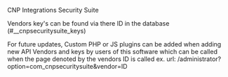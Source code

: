 CNP Integrations Security Suite

Vendors key's can be found via there ID in the database (#__cnpsecuritysuite_keys)

For future updates, Custom PHP or JS plugins can be added when adding new API Vendors and keys by users of this software which can be called when the page denoted by the vendors ID is called ex. url: /administrator?option=com_cnpsecuritysuite&vendor=ID